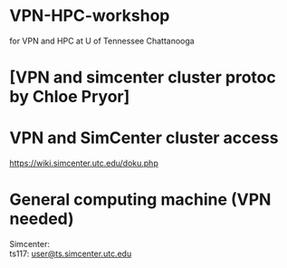 # VPN-HPC-workshop
for VPN and HPC at U of Tennessee Chattanooga



# [VPN and simcenter cluster protoc by Chloe Pryor]


# VPN and SimCenter cluster access

https://wiki.simcenter.utc.edu/doku.php

# General computing machine (VPN needed)

Simcenter: <br> 
ts117: 
user@ts.simcenter.utc.edu
